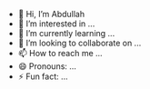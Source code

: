 - 👋 Hi, I’m Abdullah
- 👀 I’m interested in ...
- 🌱 I’m currently learning ...
- 💞️ I’m looking to collaborate on ...
- 📫 How to reach me ...
- 😄 Pronouns: ...
- ⚡ Fun fact: ...

<!---
abdullah-ashik-bjit/abdullah-ashik-bjit is a ✨ special ✨ repository because its `README.md` (this file) appears on your GitHub profile.
You can click the Preview link to take a look at your changes.
--->
